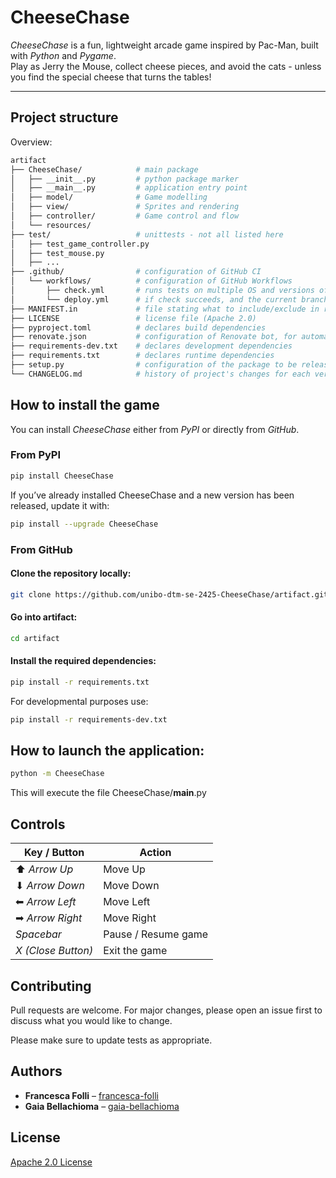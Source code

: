 # CheeseChase

*CheeseChase* is a fun, lightweight arcade game inspired by Pac-Man, built with *Python* and *Pygame*.  
Play as Jerry the Mouse, collect cheese pieces, and avoid the cats - unless you find the special cheese that turns the tables!

---

## Project structure 

Overview:
```bash
artifact
├── CheeseChase/            # main package 
│   ├── __init__.py         # python package marker
│   ├── __main__.py         # application entry point
│   ├── model/              # Game modelling
│   ├── view/               # Sprites and rendering
│   ├── controller/         # Game control and flow
│   └── resources/          
├── test/                   # unittests - not all listed here
│   ├── test_game_controller.py 
│   ├── test_mouse.py         
│   ├── ...  
├── .github/                # configuration of GitHub CI
│   └── workflows/          # configuration of GitHub Workflows
│       ├── check.yml       # runs tests on multiple OS and versions of Python
│       └── deploy.yml      # if check succeeds, and the current branch is one of {main, master}, triggers automatic releas on PyPi
├── MANIFEST.in             # file stating what to include/exclude in releases 
├── LICENSE                 # license file (Apache 2.0)
├── pyproject.toml          # declares build dependencies
├── renovate.json           # configuration of Renovate bot, for automatic dependency updates
├── requirements-dev.txt    # declares development dependencies
├── requirements.txt        # declares runtime dependencies
├── setup.py                # configuration of the package to be released on Pypi
└── CHANGELOG.md            # history of project's changes for each version
```

## How to install the game

You can install *CheeseChase* either from *PyPI* or directly from *GitHub*.

### From PyPI

```bash
pip install CheeseChase
```

If you’ve already installed CheeseChase and a new version has been released, update it with:

```bash
pip install --upgrade CheeseChase
```

### From GitHub

#### Clone the repository locally: 

```bash
git clone https://github.com/unibo-dtm-se-2425-CheeseChase/artifact.git
```     
#### Go into artifact:
```bash
cd artifact
```
#### Install the required dependencies:
```bash
pip install -r requirements.txt
```
For developmental purposes use:
```bash
pip install -r requirements-dev.txt
```
## How to launch the application:

```bash
python -m CheeseChase
```
This will execute the file CheeseChase/__main__.py

## Controls

| Key / Button | Action |
|--------------|--------|
| ⬆ *Arrow Up*    | Move Up |
| ⬇ *Arrow Down*  | Move Down |
| ⬅ *Arrow Left*  | Move Left |
| ➡ *Arrow Right* | Move Right |
| *Spacebar*       | Pause / Resume game |
| *X (Close Button)* | Exit the game |

## Contributing

Pull requests are welcome. For major changes, please open an issue first
to discuss what you would like to change.

Please make sure to update tests as appropriate.

## Authors

- **Francesca Folli**  – [francesca-folli](https://github.com/frafo227295)
- **Gaia Bellachioma** – [gaia-bellachioma](https://github.com/gaia-bellachioma)

## License

[Apache 2.0 License](https://www.apache.org/licenses/LICENSE-2.0.html)